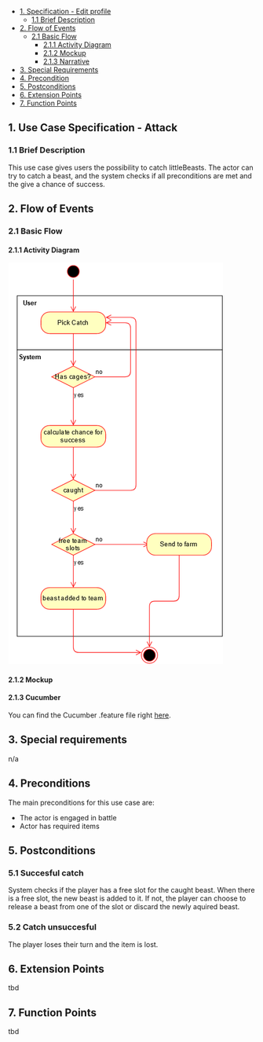 - [1. Specification - Edit profile](#1-use-case-specification-attack)
    - [1.1 Brief Description](#11-brief-description)
- [2. Flow of Events](#2-flow-of-events)
    - [2.1 Basic Flow](#21-basic-flow)
        - [2.1.1 Activity Diagram](#211-activity-diagram)
        - [2.1.2 Mockup](#212-mockup)
        - [2.1.3 Narrative](#213-narrative)
- [3. Special Requirements](#3-special-requirements)
- [4. Precondition](#4-preconditions)  
- [5. Postconditions](#5-postconditions)
- [6. Extension Points](#6-extension-points)
- [7. Function Points](#7-function-points)

## 1. Use Case Specification - Attack
### 1.1 Brief Description
This use case gives users the possibility to catch littleBeasts. The actor can try to catch a beast, and the system checks if all preconditions are met and the give a chance of success.
## 2. Flow of Events
### 2.1 Basic Flow
#### 2.1.1 Activity Diagram
![Activity Diagram](https://raw.githubusercontent.com/LittleBeasts/documentation/master/useCases/diagrams/Catch.png)
#### 2.1.2 Mockup
#### 2.1.3 Cucumber
You can find the Cucumber .feature file right [here](https://github.com/LittleBeasts/littleBeasts/blob/master/src/test/resources/catch.feature).
## 3. Special requirements
n/a
## 4. Preconditions
The main preconditions for this use case are:
- The actor is engaged in battle
- Actor has required items

## 5. Postconditions
### 5.1 Succesful catch
System checks if the player has a free slot for the caught beast. When there is a free slot, the new beast is added to it.
If not, the player can choose to release a beast from one of the slot or discard the newly aquired beast.
### 5.2 Catch unsuccesful
The player loses their turn and the item is lost. 
## 6. Extension Points
tbd
## 7. Function Points
tbd
